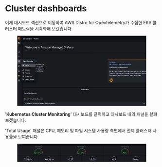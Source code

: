 # Cluster dashboards

이제 대시보드 섹션으로 이동하여 AWS Distro for Opentelemetry가 수집한 EKS 클러스터 메트릭을 시각화해 보겠습니다.

<figure><img src="../../.gitbook/assets/image (1).png" alt=""><figcaption></figcaption></figure>

'**Kubernetes Cluster Monitoring**' 대시보드를 클릭하고 대시보드 내의 패널을 살펴보겠습니다.

'Total Usage' 패널은 CPU, 메모리 및 파일 시스템 사용량 측면에서 전체 클러스터 사용률을 보여줍니다.

<figure><img src="../../.gitbook/assets/image (2).png" alt=""><figcaption></figcaption></figure>

